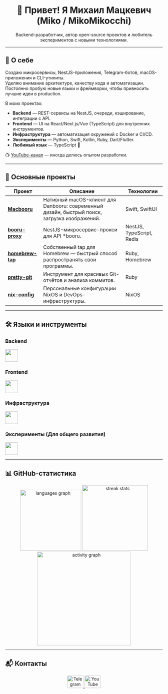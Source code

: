 <h1 align="center">👋 Привет! Я Михаил Мацкевич (Miko / MikoMikocchi)</h1>

<p align="center">
Backend-разработчик, автор open-source проектов и любитель экспериментов с новыми технологиями.
</p>

---

## 📝 О себе

Создаю микросервисы, NestJS-приложения, Telegram-ботов, macOS-приложения и CLI-утилиты.  
Уделяю внимание архитектуре, качеству кода и автоматизации. Постоянно пробую новые языки и фреймворки, чтобы привносить лучшие идеи в production.

В моих проектах:

- **Backend** — REST-сервисы на NestJS, очереди, кэширование, интеграции с API.  
- **Frontend** — UI на React/Next.js/Vue (TypeScript) для внутренних инструментов.  
- **Инфраструктура** — автоматизация окружений с Docker и CI/CD.  
- **Эксперименты** — Python, Swift, Kotlin, Ruby, Dart/Flutter.  
- **Любимый язык** — TypeScript 💙  

📺 [YouTube-канал](https://www.youtube.com/@mikomikocchi) — иногда делюсь опытом разработки.

---

## 🚀 Основные проекты

| Проект | Описание | Технологии |
|--------|----------|------------|
| [**Macbooru**](https://github.com/MikoMikocchi/Macbooru) | Нативный macOS-клиент для Danbooru: современный дизайн, быстрый поиск, загрузка изображений. | Swift, SwiftUI |
| [**booru-proxy**](https://github.com/MikoMikocchi/booru-proxy) | NestJS-микросервис-прокси для API *booru. | NestJS, TypeScript, Redis |
| [**homebrew-tap**](https://github.com/MikoMikocchi/homebrew-tap) | Собственный tap для Homebrew — быстрый способ распространять свои программы. | Ruby, Homebrew |
| [**pretty-git**](https://github.com/MikoMikocchi/pretty-git) | Инструмент для красивых Git-отчётов и анализа коммитов. | Ruby |
| [**nix-config**](https://github.com/MikoMikocchi/nix-config) | Персональные конфигурации NixOS и DevOps-инфраструктуры. | NixOS |

---

## 🛠️ Языки и инструменты

### Backend
<div align="left">
  <img src="https://skillicons.dev/icons?i=nodejs,nestjs,postgres,prisma,redis,rabbitmq" height="40"/>
</div>

### Frontend
<div align="left">
  <img src="https://skillicons.dev/icons?i=js,ts,react,redux,nextjs,vue,nuxtjs,svelte,html,css,tailwind,sass" height="40"/>
</div>

### Инфраструктура
<div align="left">
  <img src="https://skillicons.dev/icons?i=vite,docker,ansible,linux,bash,git,nginx,vim" height="40"/>
</div>

### Эксперименты (Для общего развития)
<div align="left">
  <img src="https://skillicons.dev/icons?i=ruby,swift,java,kotlin,ktor,scala,haskell,dart,flutter,py,fastapi" height="40"/>
</div>

---

## 📊 GitHub-статистика

<div align="center">
  <img src="https://github-readme-stats.vercel.app/api/top-langs?username=MikoMikocchi&locale=en&hide_title=false&layout=compact&card_width=320&langs_count=10&theme=dracula&hide_border=true&order=2" height="195" alt="languages graph"  />
  <img src="https://streak-stats.demolab.com?user=MikoMikocchi&theme=dracula&hide_border=true" height="210" alt="streak stats" />
  <img src="https://github-readme-activity-graph.vercel.app/graph?username=MikoMikocchi&theme=react&area=true&hide_border=true" height="300" alt="activity graph" />
</div>

---

## 📬 Контакты

<div align="center">
  <a href="https://t.me/mikomikocchi" target="_blank">
    <img src="https://raw.githubusercontent.com/maurodesouza/profile-readme-generator/master/src/assets/icons/social/telegram/default.svg" width="52" height="40" alt="Telegram"/>
  </a>
  <a href="https://www.youtube.com/@mikomikocchi" target="_blank">
    <img src="https://raw.githubusercontent.com/maurodesouza/profile-readme-generator/master/src/assets/icons/social/youtube/default.svg" width="52" height="40" alt="YouTube"/>
  </a>
</div>
